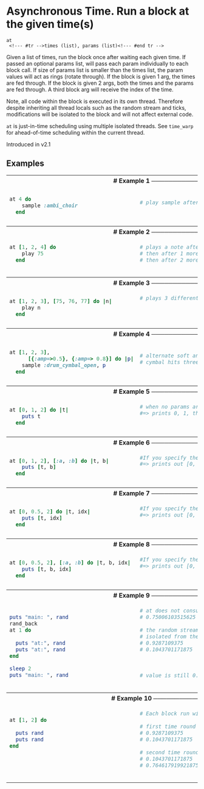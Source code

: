 # Asynchronous Time. Run a block at the given time(s)

```
at 
 <!--- #tr -->times (list), params (list)<!--- #end tr -->
```


Given a list of times, run the block once after waiting each given time. If passed an optional params list, will pass each param individually to each block call. If size of params list is smaller than the times list, the param values will act as rings (rotate through). If the block is given 1 arg, the times are fed through. If the block is given 2 args, both the times and the params are fed through. A third block arg will receive the index of the time.

Note, all code within the block is executed in its own thread. Therefore despite inheriting all thread locals such as the random stream and ticks, modifications will be isolated to the block and will not affect external code.

`at` is just-in-time scheduling using multiple isolated threads. See `time_warp` for ahead-of-time scheduling within the current thread.

Introduced in v2.1

## Examples

<table class="examples">
<tr>
<th colspan="2" class="even head"># Example 1 ──────────────────────────────────────────────────────</th>
</tr>
<tr>
<td class="even">

```ruby
at 4 do
    sample :ambi_choir   
  end


```

</td>
<td class="even">

<!--- #tr -->
```ruby
 
# play sample after waiting for 4 beats
 



```
<!--- #end tr -->

</td>
</tr>
<tr>
<th colspan="2" class="odd head"># Example 2 ──────────────────────────────────────────────────────</th>
</tr>
<tr>
<td class="odd">

```ruby
at [1, 2, 4] do 
    play 75          
  end                



```

</td>
<td class="odd">

<!--- #tr -->
```ruby
# plays a note after waiting 1 beat,
# then after 1 more beat,
# then after 2 more beats (4 beats total)



```
<!--- #end tr -->

</td>
</tr>
<tr>
<th colspan="2" class="even head"># Example 3 ──────────────────────────────────────────────────────</th>
</tr>
<tr>
<td class="even">

```ruby
at [1, 2, 3], [75, 76, 77] do |n| 
    play n
  end


```

</td>
<td class="even">

<!--- #tr -->
```ruby
# plays 3 different notes
 
 



```
<!--- #end tr -->

</td>
</tr>
<tr>
<th colspan="2" class="odd head"># Example 4 ──────────────────────────────────────────────────────</th>
</tr>
<tr>
<td class="odd">

```ruby
at [1, 2, 3],
      [{:amp=>0.5}, {:amp=> 0.8}] do |p|
    sample :drum_cymbal_open, p         
  end


```

</td>
<td class="odd">

<!--- #tr -->
```ruby
 
# alternate soft and loud
# cymbal hits three times
 



```
<!--- #end tr -->

</td>
</tr>
<tr>
<th colspan="2" class="even head"># Example 5 ──────────────────────────────────────────────────────</th>
</tr>
<tr>
<td class="even">

```ruby
at [0, 1, 2] do |t|
    puts t
  end


```

</td>
<td class="even">

<!--- #tr -->
```ruby
# when no params are given to at, the times are fed through to the block
#=> prints 0, 1, then 2
 



```
<!--- #end tr -->

</td>
</tr>
<tr>
<th colspan="2" class="odd head"># Example 6 ──────────────────────────────────────────────────────</th>
</tr>
<tr>
<td class="odd">

```ruby
at [0, 1, 2], [:a, :b] do |t, b| 
    puts [t, b]
  end


```

</td>
<td class="odd">

<!--- #tr -->
```ruby
#If you specify the block with 2 args, it will pass through both the time and the param
#=> prints out [0, :a], [1, :b], then [2, :a]
 



```
<!--- #end tr -->

</td>
</tr>
<tr>
<th colspan="2" class="even head"># Example 7 ──────────────────────────────────────────────────────</th>
</tr>
<tr>
<td class="even">

```ruby
at [0, 0.5, 2] do |t, idx| 
    puts [t, idx]
  end


```

</td>
<td class="even">

<!--- #tr -->
```ruby
#If you specify the block with 2 args, and no param list to at, it will pass through both the time and the index
#=> prints out [0, 0], [0.5, 1], then [2, 2]
 



```
<!--- #end tr -->

</td>
</tr>
<tr>
<th colspan="2" class="odd head"># Example 8 ──────────────────────────────────────────────────────</th>
</tr>
<tr>
<td class="odd">

```ruby
at [0, 0.5, 2], [:a, :b] do |t, b, idx| 
    puts [t, b, idx]
  end


```

</td>
<td class="odd">

<!--- #tr -->
```ruby
#If you specify the block with 3 args, it will pass through the time, the param and the index
#=> prints out [0, :a, 0], [0.5, :b, 1], then [2, :a, 2]
 



```
<!--- #end tr -->

</td>
</tr>
<tr>
<th colspan="2" class="even head"># Example 9 ──────────────────────────────────────────────────────</th>
</tr>
<tr>
<td class="even">

```ruby

puts "main: ", rand 
rand_back
at 1 do        
               
  puts "at:", rand
  puts "at:", rand
end

sleep 2
puts "main: ", rand



```

</td>
<td class="even">

<!--- #tr -->
```ruby
# at does not consume & interfere with the outer random stream
# 0.75006103515625
 
# the random stream inside the at block is separate and
# isolated from the outer stream.
# 0.9287109375
# 0.1043701171875
 
 
 
# value is still 0.75006103515625



```
<!--- #end tr -->

</td>
</tr>
<tr>
<th colspan="2" class="odd head"># Example 10 ──────────────────────────────────────────────────────</th>
</tr>
<tr>
<td class="odd">

```ruby

at [1, 2] do
           
  puts rand
  puts rand
end
           
           
           



```

</td>
<td class="odd">

<!--- #tr -->
```ruby
# Each block run within at has its own isolated random stream:
 
# first time round (after 1 beat) prints:
# 0.9287109375
# 0.1043701171875
 
# second time round (after 2 beats) prints:
# 0.1043701171875
# 0.764617919921875



```
<!--- #end tr -->

</td>
</tr>
</table>

